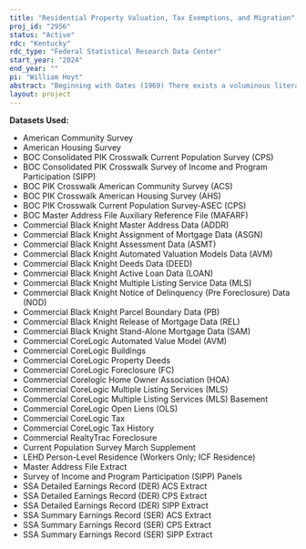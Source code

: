 ```yaml
---
title: "Residential Property Valuation, Tax Exemptions, and Migration"
proj_id: "2956"
status: "Active"
rdc: "Kentucky"
rdc_type: "Federal Statistical Research Data Center"
start_year: "2024"
end_year: ""
pi: "William Hoyt"
abstract: "Beginning with Oates (1969) There exists a voluminous literature in economics on the effects of property taxation on housing prices and, to a much less extent, on how property taxes affect locational decisions. That property taxes affect housing prices is, it has been argued by Oates and others, is an indication that households incorporate local public policies, taxes and public expenditures, into their decisions of where to reside as argued by Tiebout (1956). Further, the relationship between how property taxes and levels of public services each affect property values has been used in numerous studies to ascertain whether public services are efficiently provided or not (Oates (1969), Brueckner (1979, 1982), Barrow and Rouse (2004), and Bayer, Blair, and Whalley (2021) among others). What has been ignored in virtually all this literature, except for Banzhaf et al (2021), is the extensive number and variety of property tax exemptions provided by states. For households eligible for these exemptions, their tax payment, the product of the assessed value of their home and the local property tax (millage) rate, is not, in fact, the taxes they pay on their home but something less. That these exemptions vary among states and by taxpayer characteristics, most importantly age, suggest that households might change where they reside (which state or type of residence in which they reside (rental vs. owner-occupied) to take advantage of these exemptions. This project aims to address this deficiency in the literature by estimating various hedonic pricing models to produce real estate value estimates as well as various population estimates including elasticities of migration in response to changes in property tax exemption generosity"
layout: project
---
```


**Datasets Used:**

  - American Community Survey 
  - American Housing Survey 
  - BOC Consolidated PIK Crosswalk Current Population Survey (CPS) 
  - BOC Consolidated PIK Crosswalk Survey of Income and Program Participation (SIPP) 
  - BOC PIK Crosswalk American Community Survey (ACS) 
  - BOC PIK Crosswalk American Housing Survey (AHS) 
  - BOC PIK Crosswalk Current Population Survey-ASEC (CPS) 
  - BOC Master Address File Auxiliary Reference File (MAFARF) 
  - Commercial Black Knight Master Address Data (ADDR) 
  - Commercial Black Knight Assignment of Mortgage Data (ASGN) 
  - Commercial Black Knight Assessment Data (ASMT) 
  - Commercial Black Knight Automated Valuation Models Data (AVM) 
  - Commercial Black Knight Deeds Data (DEED) 
  - Commercial Black Knight Active Loan Data (LOAN) 
  - Commercial Black Knight Multiple Listing Service Data (MLS) 
  - Commercial Black Knight Notice of Delinquency (Pre Foreclosure) Data (NOD) 
  - Commercial Black Knight Parcel Boundary Data (PB) 
  - Commercial Black Knight Release of Mortgage Data (REL) 
  - Commercial Black Knight Stand-Alone Mortgage Data (SAM) 
  - Commercial CoreLogic Automated Value Model (AVM) 
  - Commercial CoreLogic Buildings 
  - Commercial CoreLogic Property Deeds 
  - Commercial CoreLogic Foreclosure (FC) 
  - Commercial Corelogic Home Owner Association (HOA) 
  - Commercial CoreLogic Multiple Listing Services (MLS) 
  - Commercial CoreLogic Multiple Listing Services (MLS) Basement 
  - Commercial CoreLogic Open Liens (OLS) 
  - Commercial CoreLogic Tax 
  - Commercial CoreLogic Tax History 
  - Commercial RealtyTrac Foreclosure 
  - Current Population Survey March Supplement 
  - LEHD Person-Level Residence (Workers Only; ICF Residence) 
  - Master Address File Extract 
  - Survey of Income and Program Participation (SIPP) Panels 
  - SSA Detailed Earnings Record (DER) ACS Extract 
  - SSA Detailed Earnings Record (DER) CPS Extract 
  - SSA Detailed Earnings Record (DER) SIPP Extract 
  - SSA Summary Earnings Record (SER) ACS Extract 
  - SSA Summary Earnings Record (SER) CPS Extract 
  - SSA Summary Earnings Record (SER) SIPP Extract 

